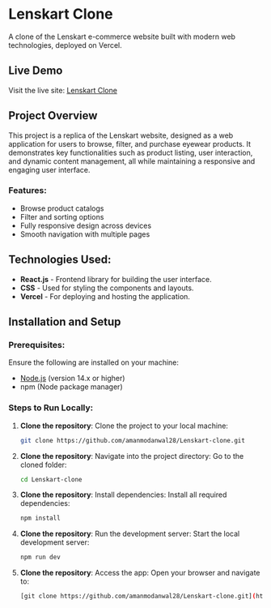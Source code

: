 # Lenskart Clone

A clone of the Lenskart e-commerce website built with modern web technologies, deployed on Vercel.

## Live Demo
Visit the live site: [Lenskart Clone](https://lenskart-clone-six.vercel.app)

## Project Overview
This project is a replica of the Lenskart website, designed as a web application for users to browse, filter, and purchase eyewear products. It demonstrates key functionalities such as product listing, user interaction, and dynamic content management, all while maintaining a responsive and engaging user interface.

### Features:
- Browse product catalogs
- Filter and sorting options
- Fully responsive design across devices
- Smooth navigation with multiple pages

## Technologies Used:
- **React.js** - Frontend library for building the user interface.
- **CSS** - Used for styling the components and layouts.
- **Vercel** - For deploying and hosting the application.

## Installation and Setup

### Prerequisites:
Ensure the following are installed on your machine:
- [Node.js](https://nodejs.org/) (version 14.x or higher)
- npm (Node package manager)

### Steps to Run Locally:

1. **Clone the repository**:
   Clone the project to your local machine:
   ```bash
   git clone https://github.com/amanmodanwal28/Lenskart-clone.git
   ```
2. **Clone the repository**:
   Navigate into the project directory: Go to the cloned folder:
   ```bash
   cd Lenskart-clone
   ```

3. **Clone the repository**:
  Install dependencies: Install all required dependencies:
   ```bash
   npm install
   ```

4. **Clone the repository**:
  Run the development server: Start the local development server:
   ```bash
   npm run dev
   ```

5. **Clone the repository**:
   Access the app: Open your browser and navigate to:
   ```bash
   [git clone https://github.com/amanmodanwal28/Lenskart-clone.git](http://localhost:3000)
   ```         
   
   
